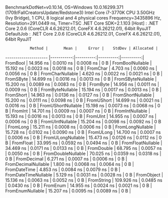 
BenchmarkDotNet=v0.10.14, OS=Windows 10.0.16299.371 (1709/FallCreatorsUpdate/Redstone3)
Intel Core i7-3770K CPU 3.50GHz (Ivy Bridge), 1 CPU, 8 logical and 4 physical cores
Frequency=3435896 Hz, Resolution=291.0449 ns, Timer=TSC
.NET Core SDK=2.1.103
  [Host]     : .NET Core 2.0.6 (CoreCLR 4.6.26212.01, CoreFX 4.6.26212.01), 64bit RyuJIT
  DefaultJob : .NET Core 2.0.6 (CoreCLR 4.6.26212.01, CoreFX 4.6.26212.01), 64bit RyuJIT


               Method |       Mean |     Error |    StdDev | Allocated |
--------------------- |-----------:|----------:|----------:|----------:|
             FromBool |  14.956 ns | 0.0010 ns | 0.0008 ns |       0 B |
     FromBoolNullable |  15.192 ns | 0.0023 ns | 0.0018 ns |       0 B |
             FromChar |   4.703 ns | 0.0060 ns | 0.0056 ns |       0 B |
     FromCharNullable |   4.620 ns | 0.0022 ns | 0.0021 ns |       0 B |
            FromSByte |  14.699 ns | 0.0016 ns | 0.0013 ns |       0 B |
    FromSByteNullable |  15.200 ns | 0.0089 ns | 0.0083 ns |       0 B |
             FromByte |  14.956 ns | 0.0011 ns | 0.0009 ns |       0 B |
     FromByteNullable |  15.194 ns | 0.0017 ns | 0.0013 ns |       0 B |
            FromShort |  14.963 ns | 0.0136 ns | 0.0127 ns |       0 B |
    FromShortNullable |  15.200 ns | 0.0111 ns | 0.0098 ns |       0 B |
           FromUShort |  14.699 ns | 0.0021 ns | 0.0016 ns |       0 B |
   FromUShortNullable |  15.198 ns | 0.0073 ns | 0.0068 ns |       0 B |
              FromInt |  14.701 ns | 0.0009 ns | 0.0007 ns |       0 B |
      FromIntNullable |  15.193 ns | 0.0016 ns | 0.0013 ns |       0 B |
             FromUInt |  14.955 ns | 0.0007 ns | 0.0006 ns |       0 B |
     FromUIntNullable |  15.204 ns | 0.0098 ns | 0.0092 ns |       0 B |
             FromLong |  15.211 ns | 0.0008 ns | 0.0006 ns |       0 B |
     FromLongNullable |  15.728 ns | 0.0102 ns | 0.0090 ns |       0 B |
            FromULong |  14.700 ns | 0.0007 ns | 0.0006 ns |       0 B |
    FromULongNullable |  15.473 ns | 0.0126 ns | 0.0112 ns |       0 B |
            FromFloat |  33.995 ns | 0.0592 ns | 0.0494 ns |       0 B |
    FromFloatNullable |  34.469 ns | 0.0171 ns | 0.0133 ns |       0 B |
           FromDouble |  68.795 ns | 0.0057 ns | 0.0050 ns |       0 B |
   FromDoubleNullable |  70.025 ns | 0.0359 ns | 0.0318 ns |       0 B |
          FromDecimal |   6.271 ns | 0.0007 ns | 0.0006 ns |       0 B |
  FromDecimalNullable |   1.800 ns | 0.0068 ns | 0.0064 ns |       0 B |
         FromDateTime |   4.853 ns | 0.0084 ns | 0.0079 ns |       0 B |
 FromDateTimeNullable |   5.129 ns | 0.0031 ns | 0.0028 ns |       0 B |
           FromObject |  15.136 ns | 0.0063 ns | 0.0052 ns |       0 B |
           FromString | 109.926 ns | 0.0485 ns | 0.0430 ns |       0 B |
             FromEnum |  14.955 ns | 0.0024 ns | 0.0021 ns |       0 B |
     FromEnumNullable |  15.207 ns | 0.0095 ns | 0.0089 ns |       0 B |
